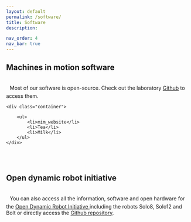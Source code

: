 ```yaml
---
layout: default
permalink: /software/
title: Software
description:

nav_order: 4
nav_bar: true
---
```

<div class="contacts" style="text-align:left">
<h2>Machines in motion software</h2>
    <a href="https://github.com/machines-in-motion">
        <i class="bi bi-github" style="font-size:2rem;padding-right:10px; padding-left:0px"></i>
    </a>
    Most of our software is open-source. Check out the laboratory <a href="https://github.com/machines-in-motion">Github</a> to access them.

    <div class="container">
    
        <ul>
            <li>mim_website</li>
            <li>Tea</li>
            <li>Milk</li>
        </ul> 
    </div>
</div>


<br><br>
<div class="contacts" style="text-align:left">
<h2>Open dynamic robot initiative</h2>
      <a href="https://open-dynamic-robot-initiative.github.io/">
        <i class="bi bi-github" style="font-size:2rem;padding-right:10px; padding-left:0px"></i>
      </a>
      You can also access all the information, software and open hardware for the <a href="https://open-dynamic-robot-initiative.github.io/">Open Dynamic Robot Initiative </a> including the robots Solo8, Solo12 and Bolt or directly access the <a href="https://github.com/open-dynamic-robot-initiative">Github repository</a>.
</div>